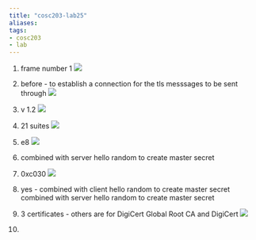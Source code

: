 ```yaml
---
title: "cosc203-lab25"
aliases: 
tags: 
- cosc203
- lab
---
```


1. frame number 1
![](https://i.imgur.com/MnxpcOS.png)

2. before - to establish a connection for the tls messsages to be sent through
![](https://i.imgur.com/nGC1CVq.png)

3. v 1.2
![](https://i.imgur.com/Do6uS27.png)

4. 21 suites
![](https://i.imgur.com/3mkjm0f.png)

5. e8
![](https://i.imgur.com/yugkqSb.png)

6. combined with server hello random to create master secret

7. 0xc030 
![](https://i.imgur.com/gFqpTCg.png)

8. yes - combined with client hello random to create master secret
combined with server hello random to create master secret

9. 3 certificates - others are for DigiCert Global Root CA and  DigiCert 
![](https://i.imgur.com/QKSUtlG.png)

10. 
